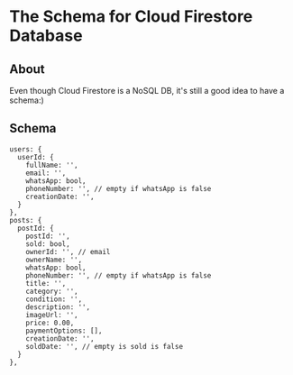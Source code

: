 # The Schema for Cloud Firestore Database

## About

Even though Cloud Firestore is a NoSQL DB, it's still a good idea to have
a schema:)

## Schema

```
users: {
  userId: {
    fullName: '',
    email: '',
    whatsApp: bool,
    phoneNumber: '', // empty if whatsApp is false
    creationDate: '',
  }
},
posts: {
  postId: {
    postId: '',
    sold: bool,
    ownerId: '', // email
    ownerName: '',
    whatsApp: bool,
    phoneNumber: '', // empty if whatsApp is false
    title: '',
    category: '',
    condition: '',
    description: '',
    imageUrl: '',
    price: 0.00,
    paymentOptions: [],
    creationDate: '',
    soldDate: '', // empty is sold is false
  }
},
```
